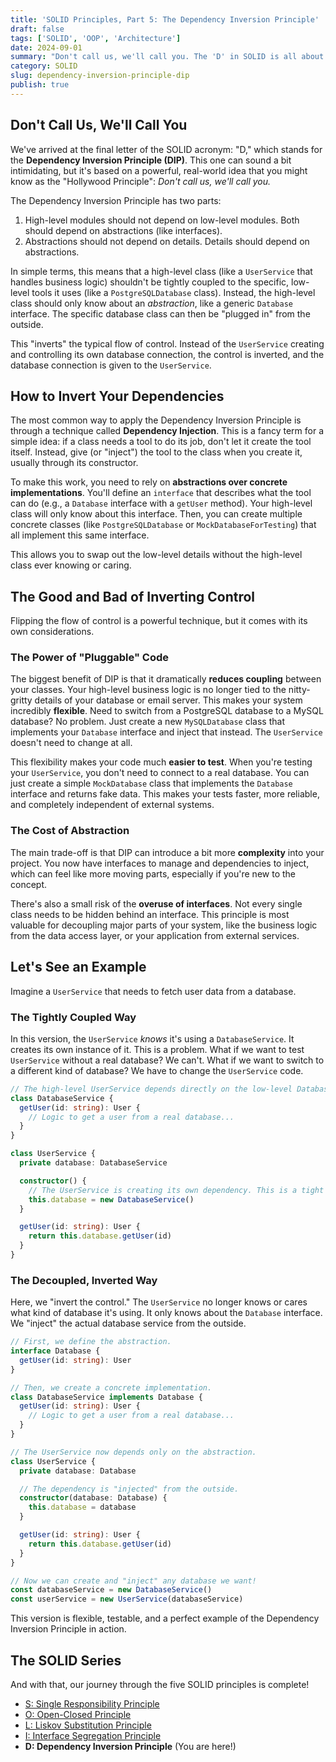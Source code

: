 ```yaml
---
title: 'SOLID Principles, Part 5: The Dependency Inversion Principle'
draft: false
tags: ['SOLID', 'OOP', 'Architecture']
date: 2024-09-01
summary: "Don't call us, we'll call you. The 'D' in SOLID is all about inverting control to make your code flexible and testable. Let's wrap up our SOLID series with the Dependency Inversion Principle."
category: SOLID
slug: dependency-inversion-principle-dip
publish: true
---
```


## Don't Call Us, We'll Call You

We've arrived at the final letter of the SOLID acronym: "D," which stands for the **Dependency Inversion Principle (DIP)**. This one can sound a bit intimidating, but it's based on a powerful, real-world idea that you might know as the "Hollywood Principle": _Don't call us, we'll call you._

The Dependency Inversion Principle has two parts:

1.  High-level modules should not depend on low-level modules. Both should depend on abstractions (like interfaces).
2.  Abstractions should not depend on details. Details should depend on abstractions.

In simple terms, this means that a high-level class (like a `UserService` that handles business logic) shouldn't be tightly coupled to the specific, low-level tools it uses (like a `PostgreSQLDatabase` class). Instead, the high-level class should only know about an _abstraction_, like a generic `Database` interface. The specific database class can then be "plugged in" from the outside.

This "inverts" the typical flow of control. Instead of the `UserService` creating and controlling its own database connection, the control is inverted, and the database connection is given to the `UserService`.

## How to Invert Your Dependencies

The most common way to apply the Dependency Inversion Principle is through a technique called **Dependency Injection**. This is a fancy term for a simple idea: if a class needs a tool to do its job, don't let it create the tool itself. Instead, give (or "inject") the tool to the class when you create it, usually through its constructor.

To make this work, you need to rely on **abstractions over concrete implementations**. You'll define an `interface` that describes what the tool can do (e.g., a `Database` interface with a `getUser` method). Your high-level class will only know about this interface. Then, you can create multiple concrete classes (like `PostgreSQLDatabase` or `MockDatabaseForTesting`) that all implement this same interface.

This allows you to swap out the low-level details without the high-level class ever knowing or caring.

## The Good and Bad of Inverting Control

Flipping the flow of control is a powerful technique, but it comes with its own considerations.

### The Power of "Pluggable" Code

The biggest benefit of DIP is that it dramatically **reduces coupling** between your classes. Your high-level business logic is no longer tied to the nitty-gritty details of your database or email server. This makes your system incredibly **flexible**. Need to switch from a PostgreSQL database to a MySQL database? No problem. Just create a new `MySQLDatabase` class that implements your `Database` interface and inject that instead. The `UserService` doesn't need to change at all.

This flexibility makes your code much **easier to test**. When you're testing your `UserService`, you don't need to connect to a real database. You can just create a simple `MockDatabase` class that implements the `Database` interface and returns fake data. This makes your tests faster, more reliable, and completely independent of external systems.

### The Cost of Abstraction

The main trade-off is that DIP can introduce a bit more **complexity** into your project. You now have interfaces to manage and dependencies to inject, which can feel like more moving parts, especially if you're new to the concept.

There's also a small risk of the **overuse of interfaces**. Not every single class needs to be hidden behind an interface. This principle is most valuable for decoupling major parts of your system, like the business logic from the data access layer, or your application from external services.

## Let's See an Example

Imagine a `UserService` that needs to fetch user data from a database.

### The Tightly Coupled Way

In this version, the `UserService` _knows_ it's using a `DatabaseService`. It creates its own instance of it. This is a problem. What if we want to test `UserService` without a real database? We can't. What if we want to switch to a different kind of database? We have to change the `UserService` code.

```typescript
// The high-level UserService depends directly on the low-level DatabaseService.
class DatabaseService {
  getUser(id: string): User {
    // Logic to get a user from a real database...
  }
}

class UserService {
  private database: DatabaseService

  constructor() {
    // The UserService is creating its own dependency. This is a tight coupling.
    this.database = new DatabaseService()
  }

  getUser(id: string): User {
    return this.database.getUser(id)
  }
}
```

### The Decoupled, Inverted Way

Here, we "invert the control." The `UserService` no longer knows or cares what kind of database it's using. It only knows about the `Database` interface. We "inject" the actual database service from the outside.

```typescript
// First, we define the abstraction.
interface Database {
  getUser(id: string): User
}

// Then, we create a concrete implementation.
class DatabaseService implements Database {
  getUser(id: string): User {
    // Logic to get a user from a real database...
  }
}

// The UserService now depends only on the abstraction.
class UserService {
  private database: Database

  // The dependency is "injected" from the outside.
  constructor(database: Database) {
    this.database = database
  }

  getUser(id: string): User {
    return this.database.getUser(id)
  }
}

// Now we can create and "inject" any database we want!
const databaseService = new DatabaseService()
const userService = new UserService(databaseService)
```

This version is flexible, testable, and a perfect example of the Dependency Inversion Principle in action.

## The SOLID Series

And with that, our journey through the five SOLID principles is complete!

- [S: Single Responsibility Principle](/blog/single-responsibility-principle-srp)
- [O: Open-Closed Principle](/blog/open-closed-principle-ocp)
- [L: Liskov Substitution Principle](/blog/liskov-substitution-principle-lsp)
- [I: Interface Segregation Principle](/blog/interface-segregation-principle-isp)
- **D: Dependency Inversion Principle** (You are here!)
